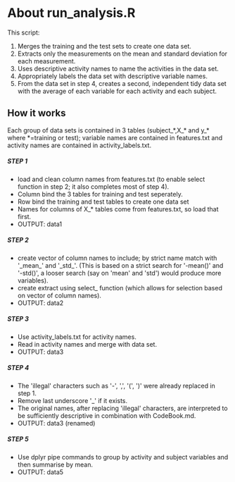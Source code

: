 # About run_analysis.R 
This script:
   1. Merges the training and the test sets to create one data set.
   2. Extracts only the measurements on the mean and standard deviation for each measurement. 
   3. Uses descriptive activity names to name the activities in the data set.
   4. Appropriately labels the data set with descriptive variable names. 
   5. From the data set in step 4, creates a second, independent tidy data set with the average of each variable for each activity and each subject.

## How it works
Each group of data sets is contained in 3 tables (subject_\*,X_\* and y_\* where \*=training or test); variable names are contained in features.txt and activity names are contained in activity_labels.txt.
##### STEP 1
- load and clean column names from features.txt (to enable select function in step 2; it also completes most of step 4).
- Column bind the 3 tables for training and test seperately.
- Row bind the training and test tables to create one data set
- Names for columns of X_\* tables come from features.txt, so load that first.
- OUTPUT: data1

##### STEP 2
- create vector of column names to include; by strict name match with '\_mean\_' and '\_std\_'.  (This is based on a strict search for '-mean()' and '-std()', a looser search (say on 'mean' and 'std') would produce more variables).
- create extract using select_ function (which allows for selection based on vector of column names).
- OUTPUT: data2

##### STEP 3
- Use activity_labels.txt for activity names.
- Read in activity names and merge with data set.
- OUTPUT: data3

##### STEP 4
- The 'illegal' characters such as '-', ',', '(', ')' were already replaced in step 1.
-  Remove last underscore '_' if it exists.
- The original names, after replacing 'illegal' characters, are interpreted to be sufficiently descriptive in combination with CodeBook.md. 
- OUTPUT: data3 (renamed)      

##### STEP 5
- Use dplyr pipe commands to group by activity and subject variables and then summarise by mean.
- OUTPUT: data5
